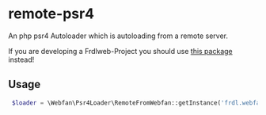 # remote-psr4
An php psr4 Autoloader which is autoloading from a remote server.

If you are developing a Frdlweb-Project you should use [this package](https://github.com/webfan3/frdl-module-remote-psr4) instead!

## Usage
````php
 $loader = \Webfan\Psr4Loader\RemoteFromWebfan::getInstance('frdl.webfan.de', true, 'latest', true);
````
